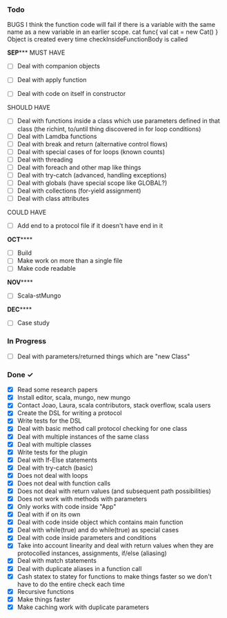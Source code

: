 


### Todo
BUGS
I think the function code will fail if there is a variable with 
the same name as a new variable in an earlier scope.
cat
func{
	val cat = new Cat()
}
Object is created every time checkInsideFunctionBody is called


************SEP***************
MUST HAVE
- [ ] Deal with companion objects
- [ ] Deal with apply function
- [ ] Deal with code on itself in constructor


SHOULD HAVE
- [ ] Deal with functions inside a class which use parameters defined in that class (the richint, to/until thing discovered in for loop conditions)
- [ ] Deal with Lamdba functions
- [ ] Deal with break and return (alternative control flows)
- [ ] Deal with special cases of for loops (known counts)
- [ ] Deal with threading
- [ ] Deal with foreach and other map like things
- [ ] Deal with try-catch (advanced, handling exceptions)
- [ ] Deal with globals (have special scope like GLOBAL?)
- [ ] Deal with collections (for-yield assignment)
- [ ] Deal with class attributes

COULD HAVE
- [ ] Add end to a protocol file if it doesn't have end in it


************OCT****************
- [ ] Build
- [ ] Make work on more than a single file
- [ ] Make code readable

************NOV****************
- [ ] Scala-stMungo

************DEC****************
- [ ] Case study 


### In Progress
- [ ] Deal with parameters/returned things which are "new Class"


### Done ✓

- [x] Read some research papers
- [x] Install editor, scala, mungo, new mungo
- [x] Contact Joao, Laura, scala contributors, stack overflow, scala users
- [x] Create the DSL for writing a protocol
- [x] Write tests for the DSL
- [x] Deal with basic method call protocol checking for one class
- [x] Deal with multiple instances of the same class
- [x] Deal with multiple classes
- [x] Write tests for the plugin
- [x] Deal with If-Else statements 
- [x] Deal with try-catch (basic)
- [x] Does not deal with loops
- [x] Does not deal with function calls
- [x] Does not deal with return values (and subsequent path possibilities)
- [x] Does not work with methods with parameters
- [x] Only works with code inside "App"
- [x] Deal with if on its own
- [x] Deal with code inside object which contains main function 
- [x] Deal with while(true) and do while(true) as special cases
- [x] Deal with code inside parameters and conditions
- [x] Take into account linearity and deal with return values when they are protocolled instances, assignments, if/else (aliasing)
- [x] Deal with match statements
- [x] Deal with duplicate aliases in a function call
- [x] Cash statex to statey for functions to make things faster so we don't have to do the entire check each time 
- [x] Recursive functions
- [x] Make things faster
- [x] Make caching work with duplicate parameters
